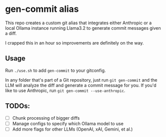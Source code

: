 # gen-commit alias

This repo creates a custom git alias that integrates either Anthropic or a local Ollama instance running Llama3.2 to generate commit messages given a diff.

I crapped this in an hour so improvements are definitely on the way.

## Usage

Run `./use.sh` to add `gen-commit` to your gitconfig.

In any folder that's part of a Git repository, just run `git gen-commit` and the LLM will analyze the diff and generate a commit message for you. If you'd like to use Anthropic, run `git gen-commit --use-anthropic`.

## TODOs:

- [ ] Chunk processing of bigger diffs
- [ ] Manage configs to specify which Ollama model to use
- [ ] Add more flags for other LLMs (OpenAI, xAI, Gemini, et al.)
